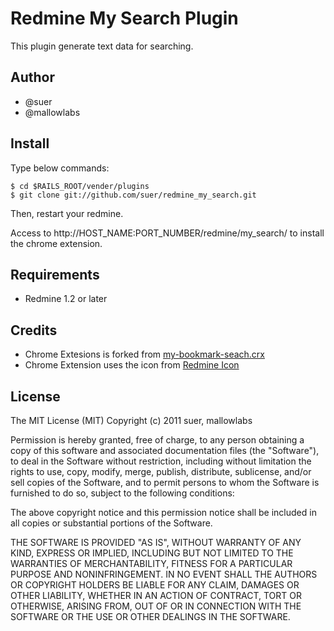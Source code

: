 Redmine My Search Plugin
====================================
This plugin generate text data for searching.

Author
------------------------------
* @suer
* @mallowlabs

Install
------------------------------
Type below commands:

    $ cd $RAILS_ROOT/vender/plugins
    $ git clone git://github.com/suer/redmine_my_search.git

Then, restart your redmine.

Access to http://HOST_NAME:PORT_NUMBER/redmine/my_search/ to install the chrome extension.

Requirements
------------------------------
* Redmine 1.2 or later

Credits
------------------------------
* Chrome Extesions is forked from [my-bookmark-seach.crx](https://github.com/Cside/my-bookmark-seach.crx)
* Chrome Extension uses the icon from [Redmine Icon](https://github.com/edavis10/redmine_logo/blob/master/COPYRIGHT)

License
------------------------------
The MIT License (MIT)
Copyright (c) 2011 suer, mallowlabs

Permission is hereby granted, free of charge, to any person obtaining a copy of this software and associated documentation files (the "Software"), to deal in the Software without restriction, including without limitation the rights to use, copy, modify, merge, publish, distribute, sublicense, and/or sell copies of the Software, and to permit persons to whom the Software is furnished to do so, subject to the following conditions:

The above copyright notice and this permission notice shall be included in all copies or substantial portions of the Software.

THE SOFTWARE IS PROVIDED "AS IS", WITHOUT WARRANTY OF ANY KIND, EXPRESS OR IMPLIED, INCLUDING BUT NOT LIMITED TO THE WARRANTIES OF MERCHANTABILITY, FITNESS FOR A PARTICULAR PURPOSE AND NONINFRINGEMENT. IN NO EVENT SHALL THE AUTHORS OR COPYRIGHT HOLDERS BE LIABLE FOR ANY CLAIM, DAMAGES OR OTHER LIABILITY, WHETHER IN AN ACTION OF CONTRACT, TORT OR OTHERWISE, ARISING FROM, OUT OF OR IN CONNECTION WITH THE SOFTWARE OR THE USE OR OTHER DEALINGS IN THE SOFTWARE.

